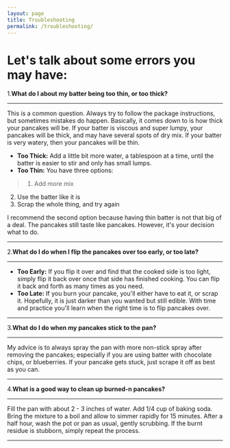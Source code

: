 ```yaml
---
layout: page
title: Troubleshooting
permalink: /troubleshooting/
---
```


# Let's talk about some errors you may have:

1.**What do I about my batter being too thin, or too thick?**

  ---
  This is a common question. Always try to follow the package instructions, but sometimes mistakes do happen. Basically, it comes down to is how thick your pancakes will be. If your batter is viscous and super lumpy, your pancakes will be thick, and may have several spots of dry mix. If your batter is very watery, then your pancakes will be thin.
  
* **Too Thick:** Add a little bit more water, a tablespoon at a time, until the batter is easier to stir and only has small lumps.
* **Too Thin:** You have three options:

>1. Add more mix
2. Use the batter like it is
3. Scrap the whole thing, and try again

I recommend the second option because having thin batter is not that big of a deal. The pancakes still taste like pancakes. However, it's your decision what to do.

  ---

2.**What do I do when I flip the pancakes over too early, or too late?**

  ---
  * **Too Early:** If you flip it over and find that the cooked side is too light, simply flip it back over once that side has finished cooking. You can flip it back and forth as many times as you need.
  * **Too Late:** If you burn your pancake, you'll either have to eat it, or scrap it. Hopefully, it is just darker than you wanted but still edible. With time and practice you'll learn when the right time is to flip pancakes over. 
  
  ---

3.**What do I do when my pancakes stick to the pan?**

  ---
  My advice is to always spray the pan with more non-stick spray after removing the pancakes; especially if you are using batter with chocolate chips, or blueberries. If your pancake gets stuck, just scrape it off as best as you can.
  
  ---

4.**What is a good way to clean up burned-n pancakes?**

  ---
  Fill the pan with about 2 - 3 inches of water. Add 1/4 cup of baking soda. Bring the mixture to a boil and allow to simmer rapidly for 15 minutes. After a half hour, wash the pot or pan as usual, gently scrubbing. If the burnt residue is stubborn, simply repeat the process.
  
  ---
